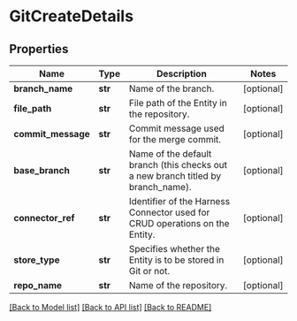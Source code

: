 # GitCreateDetails

## Properties
Name | Type | Description | Notes
------------ | ------------- | ------------- | -------------
**branch_name** | **str** | Name of the branch. | [optional] 
**file_path** | **str** | File path of the Entity in the repository. | [optional] 
**commit_message** | **str** | Commit message used for the merge commit. | [optional] 
**base_branch** | **str** | Name of the default branch (this checks out a new branch titled by branch_name). | [optional] 
**connector_ref** | **str** | Identifier of the Harness Connector used for CRUD operations on the Entity. | [optional] 
**store_type** | **str** | Specifies whether the Entity is to be stored in Git or not. | [optional] 
**repo_name** | **str** | Name of the repository. | [optional] 

[[Back to Model list]](../README.md#documentation-for-models) [[Back to API list]](../README.md#documentation-for-api-endpoints) [[Back to README]](../README.md)

